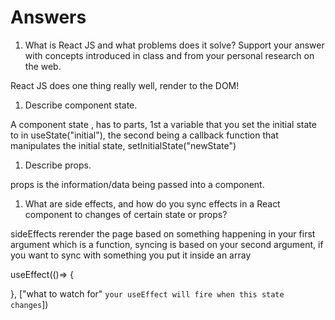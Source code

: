 # Answers

1. What is React JS and what problems does it solve? Support your answer with concepts introduced in class and from your personal research on the web.

React JS does one thing really well, render to the DOM!

1. Describe component state.

A component state , has to parts, 1st a variable that you set the initial state to in useState("initial"), the second being a callback function that manipulates the initial state, setInitialState("newState")

1. Describe props.

props is the information/data being passed into a component.

1. What are side effects, and how do you sync effects in a React component to changes of certain state or props?

sideEffects rerender the page based on something happening in your first argument which is a function, syncing is based on your second argument, if you want to sync with something you put it inside an array

useEffect(()=> {

}, ["what to watch for" `your useEffect will fire when this state changes`])
